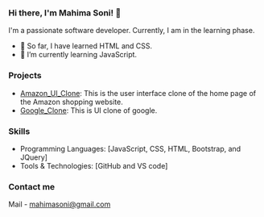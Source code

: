 ### Hi there, I'm Mahima Soni! 👋

I'm a passionate software developer. Currently, I am in the learning phase.

- 🔭 So far, I have learned HTML and CSS. 
- 🌱 I’m currently learning JavaScript.

### Projects

- [Amazon_UI_Clone](https://github.com/sonimahi98/Amazon_UI_Clone): This is the user interface clone of the home page of the Amazon shopping website.
- [Google_Clone](https://github.com/sonimahi98/Google_Clone): This is UI clone of google.

### Skills

- Programming Languages: [JavaScript, CSS, HTML, Bootstrap, and JQuery]
- Tools & Technologies: [GitHub and VS code]

### Contact me
Mail - mahimasoni@gmail.com



